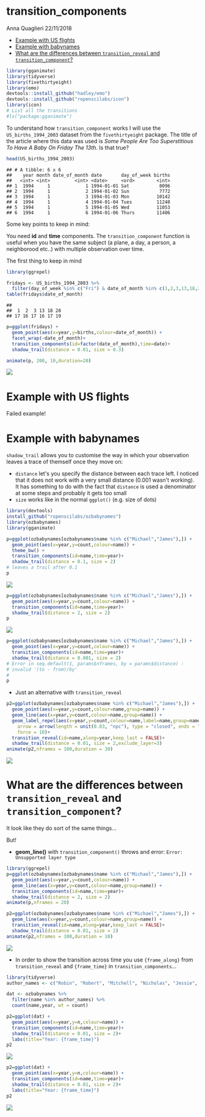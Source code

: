 transition\_components
================
Anna Quaglieri
22/11/2018

-   [Example with US flights](#example-with-us-flights)
-   [Example with babynames](#example-with-babynames)
-   [What are the differences between `transition_reveal` and `transition_component`?](#what-are-the-differences-between-transition_reveal-and-transition_component)

``` r
library(gganimate)
library(tidyverse)
library(fivethirtyeight)
library(emo)
devtools::install_github("hadley/emo")
devtools::install_github("ropenscilabs/icon")
library(icon)
# List all the transitions
#ls("package:gganimate")
```

To understand how `transition_component` works I will use the `US_births_1994_2003` dataset from the `fivethirtyeight` package. The title of the article where this data was used is *Some People Are Too Superstitious To Have A Baby On Friday The 13th*. Is that true?

``` r
head(US_births_1994_2003)
```

    ## # A tibble: 6 x 6
    ##    year month date_of_month date       day_of_week births
    ##   <int> <int>         <int> <date>     <ord>        <int>
    ## 1  1994     1             1 1994-01-01 Sat           8096
    ## 2  1994     1             2 1994-01-02 Sun           7772
    ## 3  1994     1             3 1994-01-03 Mon          10142
    ## 4  1994     1             4 1994-01-04 Tues         11248
    ## 5  1994     1             5 1994-01-05 Wed          11053
    ## 6  1994     1             6 1994-01-06 Thurs        11406

Some key points to keep in mind:

You need **id** and **time** components. The `transition_component` function is useful when you have the same subject (a plane, a day, a person, a neighborood etc..) with multiple observation over time.

The first thing to keep in mind

``` r
library(ggrepel)

fridays <- US_births_1994_2003 %>% 
  filter(day_of_week %in% c("Fri") & date_of_month %in% c(1,2,3,13,18,28))
table(fridays$date_of_month)
```

    ## 
    ##  1  2  3 13 18 28 
    ## 17 16 17 16 17 19

``` r
p=ggplot(fridays) + 
  geom_point(aes(x=year,y=births,colour=date_of_month)) +
  facet_wrap(~date_of_month)+
  transition_components(id=factor(date_of_month),time=date)+
  shadow_trail(distance = 0.01, size = 0.3)

animate(p, 200, 10,duration=20)
```

![](transition_components_files/figure-markdown_github/unnamed-chunk-3-1.gif)

Example with US flights
=======================

Failed example!

Example with babynames
======================

`shadow_trail` allows you to customise the way in which your observation leaves a trace of themself once they move on:

-   `distance` let's you specify the distance between each trace left. I noticed that it does not work with a very small distance (0.001 wasn't working). It has something to do with the fact that `distance` is used a denominator at some steps and probably it gets too small
-   `size` works like in the normal `ggplot()` (e.g. size of dots)

``` r
library(devtools)
install_github("ropenscilabs/ozbabynames")
library(ozbabynames)
library(gganimate)

p=ggplot(ozbabynames[ozbabynames$name %in% c("Michael","James"),]) + 
  geom_point(aes(x=year,y=count,colour=name)) +
  theme_bw() + 
  transition_components(id=name,time=year)+
  shadow_trail(distance = 0.1, size = 2)
# leaves a trail after 0.1
p
```

![](transition_components_files/figure-markdown_github/unnamed-chunk-5-1.gif)

``` r
p=ggplot(ozbabynames[ozbabynames$name %in% c("Michael","James"),]) + 
  geom_point(aes(x=year,y=count,colour=name)) +
  transition_components(id=name,time=year)+
  shadow_trail(distance = 2, size = 2)
p
```

![](transition_components_files/figure-markdown_github/unnamed-chunk-6-1.gif)

``` r
p=ggplot(ozbabynames[ozbabynames$name %in% c("Michael","James"),]) + 
  geom_point(aes(x=year,y=count,colour=name)) +
  transition_components(id=name,time=year)+
  shadow_trail(distance = 0.001, size = 2)
# Error in seq.default(1, params$nframes, by = params$distance) : 
# invalid '(to - from)/by'
# 
p
```

-   Just an alternative with `transition_reveal`

``` r
p2=ggplot(ozbabynames[ozbabynames$name %in% c("Michael","James"),]) + 
  geom_point(aes(x=year,y=count,colour=name,group=name)) +
  geom_line(aes(x=year,y=count,colour=name,group=name)) +
  geom_label_repel(aes(x=year,y=count,colour=name,label=name,group=name),
    arrow = arrow(length = unit(0.03, "npc"), type = "closed", ends = "first"),
    force = 10)+
  transition_reveal(id=name,along=year,keep_last = FALSE)+
  shadow_trail(distance = 0.01, size = 2,exclude_layer=3)
animate(p2,nframes = 100,duration = 30)
```

![](transition_components_files/figure-markdown_github/unnamed-chunk-8-1.gif)

What are the differences between `transition_reveal` and `transition_component`?
================================================================================

It look like they do sort of the same things...

But!

-   **geom\_line()** with `transition_component()` throws and error: `Error: Unsupported layer type`

``` r
library(ggrepel)
p=ggplot(ozbabynames[ozbabynames$name %in% c("Michael","James"),]) + 
  geom_point(aes(x=year,y=count,colour=name)) +
  geom_line(aes(x=year,y=count,colour=name,group=name)) +
  transition_components(id=name,time=year)+
  shadow_trail(distance = 2, size = 2)
animate(p,nframes = 20)
```

``` r
p2=ggplot(ozbabynames[ozbabynames$name %in% c("Michael","James"),]) + 
  geom_line(aes(x=year,y=count,colour=name,group=name)) +
  transition_reveal(id=name,along=year,keep_last = FALSE)+
  shadow_trail(distance = 0.01, size = 2)
animate(p2,nframes = 100,duration = 10)
```

![](transition_components_files/figure-markdown_github/unnamed-chunk-10-1.gif)

-   In order to show the transition across time you use `{frame_along}` from `transition_reveal` and `{frame_time}` in `transition_components`...

``` r
library(tidyverse)
author_names <- c("Robin", "Robert", "Mitchell", "Nicholas", "Jessie", "Jessica")

dat <- ozbabynames %>%
  filter(name %in% author_names) %>%
  count(name,year, wt = count) 

p2=ggplot(dat) + 
  geom_point(aes(x=year,y=n,colour=name)) +
  transition_components(id=name,time=year)+
  shadow_trail(distance = 0.01, size = 2)+
  labs(title="Year: {frame_time}")
p2
```

![](transition_components_files/figure-markdown_github/unnamed-chunk-11-1.gif)

``` r
p2=ggplot(dat) + 
  geom_point(aes(x=year,y=n,colour=name)) +
  transition_components(id=name,time=year)+
  shadow_trail(distance = 0.01, size = 2)+
  labs(title="Year: {frame_time}")
p2
```

![](transition_components_files/figure-markdown_github/unnamed-chunk-12-1.gif)
